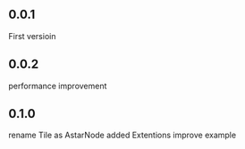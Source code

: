 ## 0.0.1
 First versioin

## 0.0.2
 performance improvement

## 0.1.0
  rename Tile as AstarNode
  added Extentions
  improve example

